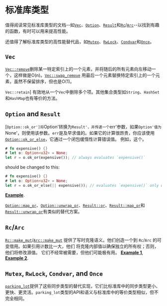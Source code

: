 # 标准库类型

值得阅读常见标准库类型的文档--如[`Vec`]、[`Option`]、[`Result`]和[`Rc`]/[`Arc`]--以找到有趣的函数，有时可以用来提高性能。

[`Vec`]: https://doc.rust-lang.org/std/vec/struct.Vec.html
[`Option`]: https://doc.rust-lang.org/std/option/enum.Option.html
[`Result`]: https://doc.rust-lang.org/std/result/enum.Result.html
[`Rc`]: https://doc.rust-lang.org/std/rc/struct.Rc.html
[`Arc`]: https://doc.rust-lang.org/std/sync/struct.Arc.html

还值得了解标准库类型的高性能替代品，如[`Mutex`]、[`RwLock`]、[`Condvar`]和[`Once`]。

[`Mutex`]: https://doc.rust-lang.org/std/sync/struct.Mutex.html
[`RwLock`]: https://doc.rust-lang.org/std/sync/struct.RwLock.html
[`Condvar`]: https://doc.rust-lang.org/std/sync/struct.Condvar.html
[`Once`]: https://doc.rust-lang.org/std/sync/struct.Once.html

## `Vec`

[`Vec::remove`]删除某一特定索引上的一个元素，并将随后的所有元素向左移动一个，这样做是O(n)。[`Vec::swap_remove`] 用最后一个元素替换特定索引上的一个元素，虽然不保留排序，但也是O(1)。

`Vec::retain`] 有效地从一个`Vec`中删除多个项。其他集合类型如`String`、`HashSet`和`HashMap`也有等价的方法。

[`Vec::remove`]: https://doc.rust-lang.org/std/vec/struct.Vec.html#method.remove
[`Vec::swap_remove`]: https://doc.rust-lang.org/std/vec/struct.Vec.html#method.swap_remove
[`Vec::retain`]: https://doc.rust-lang.org/std/vec/struct.Vec.html#method.retain

## `Option` and `Result`

[`Option::ok_or']将`Option'转换为`Result'，并传递一个`err'参数，如果`Option'值为`None'，则使用该参数。`err`是及早求值的。如果它的计算很昂贵，你应该使用[`Option::ok_or_else`]，它通过一个闭包缓惰性计算错误值。
例如，这个。
```rust
# fn expensive() {}
# let o: Option<u32> = None;
let r = o.ok_or(expensive()); // always evaluates `expensive()`
```
should be changed to this:
```rust
# fn expensive() {}
# let o: Option<u32> = None;
let r = o.ok_or_else(|| expensive()); // evaluates `expensive()` only when needed
```
[**Example**](https://github.com/rust-lang/rust/pull/50051/commits/5070dea2366104fb0b5c344ce7f2a5cf8af176b0).

[`Option::ok_or`]: https://doc.rust-lang.org/std/option/enum.Option.html#method.ok_or
[`Option::ok_or_else`]: https://doc.rust-lang.org/std/option/enum.Option.html#method.ok_or_else

[`Option::map_or`]、[`Option::unwrap_or`]、[`Result::or`]、[`Result::map_or`]和[`Result::unwrap_or`]有类似的替代方案。

[`Option::map_or`]: https://doc.rust-lang.org/std/option/enum.Option.html#method.map_or
[`Option::unwrap_or`]: https://doc.rust-lang.org/std/option/enum.Option.html#method.unwrap_or
[`Result::or`]: https://doc.rust-lang.org/std/result/enum.Result.html#method.or
[`Result::map_or`]: https://doc.rust-lang.org/std/result/enum.Result.html#method.map_or
[`Result::unwrap_or`]: https://doc.rust-lang.org/std/result/enum.Result.html#method.unwrap_or

## `Rc`/`Arc`

[`Rc::make_mut`]/[`Arc::make_mut`] 提供了写时克隆语义。他们创造一个到
 `Rc`/`Arc` 的可变借用。如果引用计数比一大，他们
将克隆内部值以确保独立的所有权；否则，他们将修改源值。
它们不经常被需要，但他们可能极有用。
[**Example 1**](https://github.com/rust-lang/rust/pull/65198/commits/3832a634d3aa6a7c60448906e6656a22f7e35628),
[**Example 2**](https://github.com/rust-lang/rust/pull/65198/commits/75e0078a1703448a19e25eac85daaa5a4e6e68ac).

[`Rc::make_mut`]: https://doc.rust-lang.org/std/rc/struct.Rc.html#method.make_mut
[`Arc::make_mut`]: https://doc.rust-lang.org/std/sync/struct.Arc.html#method.make_mut

## `Mutex`, `RwLock`, `Condvar`, and `Once`

[`parking_lot`]提供了这些同步类型的替代实现，它们比标准库中的同步类型更小、更快、更灵活。`parking_lot`类型的API和语义与标准库中的等价类型相似，但不完全相同。

[`parking_lot`]: https://crates.io/crates/parking_lot
